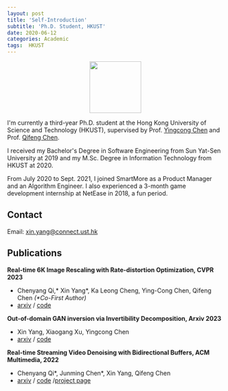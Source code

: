 ```yaml
---
layout: post
title: 'Self-Introduction'
subtitle: 'Ph.D. Student, HKUST'
date: 2020-06-12
categories: Academic
tags:  HKUST
---
```


<div align=center>
<img src="https://static.wixstatic.com/media/5777a3_645568887b4b4823bfb2c98eeb4784ad~mv2.png/v1/crop/x_0,y_0,w_1200,h_1471/fill/w_330,h_404,al_c,q_85,usm_0.66_1.00_0.01,enc_auto/5777a3_645568887b4b4823bfb2c98eeb4784ad~mv2.png" width="120px"/>  
  
</div>

I'm currently a third-year Ph.D. student at the Hong Kong University of Science and Technology (HKUST), supervised by Prof. [Yingcong Chen](https://www.yingcong.me) and Prof. [Qifeng Chen](https://cqf.io).

I received my Bachelor's Degree in Software Engineering from Sun Yat-Sen University at 2019 and my M.Sc. Degree in Information Technology from HKUST at 2020. 

From July 2020 to Sept. 2021, I joined SmartMore as a Product Manager and an Algorithm Engineer. I also experienced a 3-month game development internship at NetEase in 2018, a fun period.

## Contact

Email: [xin.yang@connect.ust.hk](mailto:xin.yang@connect.ust.hk)

## Publications

**Real-time 6K Image Rescaling with Rate-distortion Optimization, CVPR 2023**
  - Chenyang Qi,* Xin Yang*, Ka Leong Cheng, Ying-Cong Chen, Qifeng Chen *(\*Co-First Author)*
  - [arxiv](https://arxiv.org/abs/2304.01064) / [code](https://github.com/AbnerVictor/HyperThumbnail)


**Out-of-domain GAN inversion via Invertibility Decomposition, Arxiv 2023**
  - Xin Yang, Xiaogang Xu, Yingcong Chen
  - [arxiv](https://arxiv.org/abs/2212.09262) / [code](https://github.com/AbnerVictor/OOD-GAN-inversion)


**Real-time Streaming Video Denoising with Bidirectional Buffers, ACM Multimedia, 2022**
  - Chenyang Qi*, Junming Chen*, Xin Yang, Qifeng Chen 
  - [arxiv](https://arxiv.org/abs/2207.06937) / [code](https://github.com/ChenyangQiQi/BSVD) /[project page](https://chenyangqiqi.github.io/BSVD/index.html)
